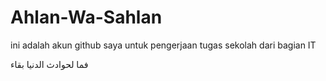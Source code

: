 # Ahlan-Wa-Sahlan
ini adalah akun github saya untuk pengerjaan tugas sekolah dari bagian IT

فما لحوادث الدنيا بقاء
